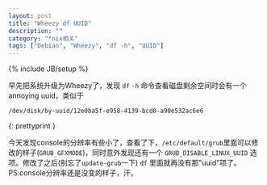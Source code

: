 ```yaml
---
layout: post
title: "Wheezy df UUID"
description: ""
category: "*nix相关"
tags: ["Debian", "Wheezy", "df -h", "UUID"]
---
```

{% include JB/setup %}

早先把系统升级为Wheezy了，发现 `df` `-h` 命令查看磁盘剩余空间时会有一个annoying uuid，类似于

    /dev/disk/by-uuid/12e0ba5f-e958-4139-bcd0-a90e532ac6e6 
	
{: prettyprint }

今天发现console的分辨率有些小了，查看了下，`/etc/default/grub`里面可以修改的样子(`GRUB_GFXMODE`)，同时意外发现还有一个 `GRUB_DISABLE_LINUX_UUID` 选项。修改了之后(别忘了`update-grub`一下) `df` 里面就再没有那"uuid"项了。PS:console分辨率还是没变的样子，汗。
